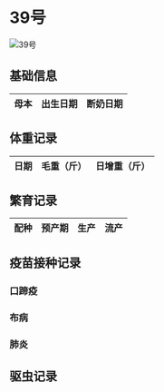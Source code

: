 # 39号

![39号](/images/simmental/third/39.jpg)

## 基础信息

| 母本 |出生日期|断奶日期|
|:----:|:-----:|:-----:|

## 体重记录

| 日期           |    毛重（斤）  |日增重（斤）|
| ------------- | :-----------: | :-----------: |

## 繁育记录

|配种|预产期|生产|流产|
|:------:|:------:|:------:|:------:|

## 疫苗接种记录

### 口蹄疫

### 布病

### 肺炎

## 驱虫记录
